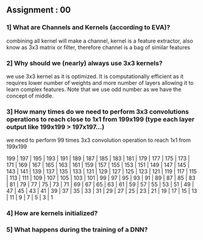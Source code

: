 ## Assignment : 00


### 1] What are Channels and Kernels (according to EVA)?
combining all kernel will make a channel, kernel is a feature extractor, also know as 3x3 matrix or filter, therefore channel is a bag of similar features


### 2] Why should we (nearly) always use 3x3 kernels?
we use 3x3 kernel as it is optimized. It is computationally efficient as it requires lower number of weights and more number of layers allowing it to learn complex features. Note that we use odd number as we have the concept of middle.


### 3] How many times do we need to perform 3x3 convolutions operations to reach close to 1x1 from 199x199 (type each layer output like 199x199 > 197x197...)
we need to perform 99 times 3x3 convolution operation to reach 1x1 from 199x199

199 | 197 | 195 | 193 | 191 | 189 | 187 | 185 | 183 | 181 | 179 | 177 | 175 | 173 | 171 | 169 | 167 | 165 | 163 | 161 | 159 | 157 | 155 | 153 | 151 | 149 | 147 | 145 | 143 | 141 | 139 | 137 | 135 | 133 | 131 | 129 | 127 | 125 | 123 | 121 | 119 | 117 | 115 | 113 | 111 | 109 | 107 | 105 | 103 | 101 | 99 | 97 | 95 | 93 | 91 | 89 | 87 | 85 | 83 | 81 | 79 | 77 | 75 | 73 | 71 | 69 | 67 | 65 | 63 | 61 | 59 | 57 | 55 | 53 | 51 | 49 | 47 | 45 | 43 | 41 | 39 | 37 | 35 | 33 | 31 | 29 | 27 | 25 | 23 | 21 | 19 | 17 | 15 | 13 | 11 | 9 | 7 | 5 | 3 | 1

### 4] How are kernels initialized? 


### 5] What happens during the training of a DNN?


